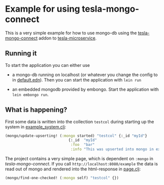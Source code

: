 # Example for using tesla-mongo-connect

This is a very simple example for how to use mongo-db using the [tesla-mongo-connect](https://github.com/otto-de/tesla-microservice) addon to [tesla-microservice](https://github.com/otto-de/tesla-microservice).

## Running it
To start the application you can either use
* a mongo-db running on localhost (or whatever you change the config to in [default.edn](resources/default.edn)). Then you can start the application with ```lein run```

* an embedded mongodb provided by embongo. Start the application with ```lein embongo run```.

## What is happening?
First some data is written into the collection ```testcol``` during  starting up the system in [example_system.clj](./src/de/otto/tesla/mongo/example/example_system.clj):

```clojure
(mongo/update-upserting! (:mongo started) "testcol" {:_id "myId"}
                             {:_id  "myId"
                              :foo  "bar"
                              :info "This was upserted into mongo in example-system.clj"})
```

The project contains a very simple page, which is dependent on ```:mongo``` in _tesla-mongo-connect_. If you call ```http://localhost:8080/example``` the data is read out of mongo and rendered into the html-response in [page.clj](./src/de/otto/tesla/mongo/example/page.clj):

```clojure
(mongo/find-one-checked! (:mongo self) "testcol" {})
```

